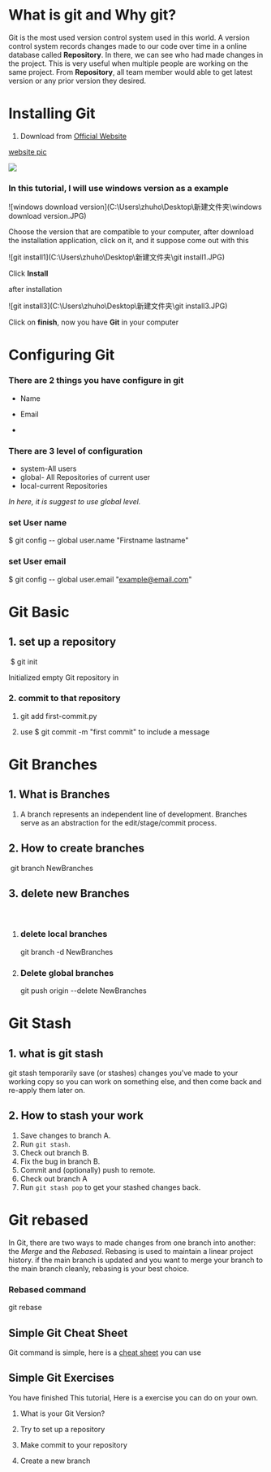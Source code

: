 # What is git and Why git?
Git is the most used version control system used in this world. A version control system records changes made to our code over time in a online database called **Repository**. In there, we can see who had made changes in the project. This is very useful when multiple people are working on the same project. From **Repository**, all team member would able to get latest version or any prior version they desired.


# Installing Git
1. Download from [Official Website](https://git-scm.com/downloads)

[website pic](C:\Users\zhuho\Desktop\website.png)

![](C:\Users\zhuho\Desktop\website.png)

### In this tutorial, I will use windows version as a example 

![windows download version](C:\Users\zhuho\Desktop\新建文件夹\windows download version.JPG)

Choose the version that are compatible to your computer, after download the installation application, click on it, and it suppose come out with this

![git install1](C:\Users\zhuho\Desktop\新建文件夹\git install1.JPG) 

Click **Install**

after installation

![git install3](C:\Users\zhuho\Desktop\新建文件夹\git install3.JPG)



Click on **finish**, now you have **Git** in your computer

# Configuring Git

### There are 2 things you have configure in git 

- Name

- Email

- 

  ### There are 3 level of configuration

  - system-All users
  - global- All Repositories of current user
  - local-current Repositories 

  *In here, it is suggest to use global level.*

  ### set User name

  $ git config -- global user.name "Firstname  lastname"

  ### set User email

  $ git config -- global user.email "example@email.com"

  

  

# Git Basic 

## 1. set up a repository

​	$ git init 

Initialized empty Git repository in <location in your computer>

### 2. commit to that repository

1. git  add first-commit.py

2. use $ git commit -m "first commit" to include a message

   

# Git Branches

## 	1.  What is Branches

1. A branch represents an independent line of development. Branches serve as an abstraction for the edit/stage/commit process.

## 	2. How to create branches

​	git branch NewBranches

##  	3. delete new Branches

​	

1. ### delete local branches

   git branch -d NewBranches

2. ### Delete global branches

   git push origin --delete NewBranches

   

# Git Stash

## 1. what is git stash

git stash temporarily save (or stashes) changes you've made to your working copy so you can work on something else, and then come back and re-apply them later on.

## 2. How to stash your work

1. Save changes to branch A.
2. Run `git stash`.
3. Check out branch B.
4. Fix the bug in branch B.
5. Commit and (optionally) push to remote.
6. Check out branch A
7. Run `git stash pop` to get your stashed changes back.

# Git rebased

In Git, there are two  ways to made changes from one branch into another: the *Merge* and the *Rebased*.  Rebasing is  used to maintain a linear project history. if the main branch is updated and you want to merge your branch to the main branch cleanly, rebasing is your best choice.

### Rebased command

git rebase <base>

## Simple Git Cheat Sheet 

Git command is simple, here is a [cheat sheet](https://education.github.com/git-cheat-sheet-education.pdf) you can use



## Simple Git Exercises

You have finished This tutorial, Here is a exercise you can do on your own. 

1.  What is your Git Version?

2. Try to set up a repository

3. Make commit to your repository

4. Create a new branch

   